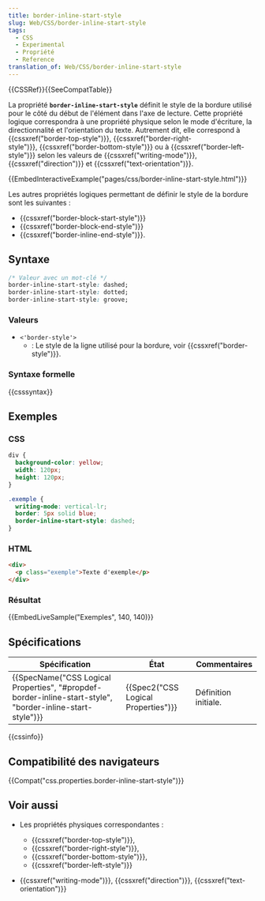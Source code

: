 ```yaml
---
title: border-inline-start-style
slug: Web/CSS/border-inline-start-style
tags:
  - CSS
  - Experimental
  - Propriété
  - Reference
translation_of: Web/CSS/border-inline-start-style
---
```

{{CSSRef}}{{SeeCompatTable}}

La propriété **`border-inline-start-style`** définit le style de la bordure utilisé pour le côté du début de l'élément dans l'axe de lecture. Cette propriété logique correspondra à une propriété physique selon le mode d'écriture, la directionnalité et l'orientation du texte. Autrement dit, elle correspond à {{cssxref("border-top-style")}}, {{cssxref("border-right-style")}}, {{cssxref("border-bottom-style")}} ou à {{cssxref("border-left-style")}} selon les valeurs de {{cssxref("writing-mode")}}, {{cssxref("direction")}} et {{cssxref("text-orientation")}}.

{{EmbedInteractiveExample("pages/css/border-inline-start-style.html")}}

Les autres propriétés logiques permettant de définir le style de la bordure sont les suivantes :

- {{cssxref("border-block-start-style")}}
- {{cssxref("border-block-end-style")}}
- {{cssxref("border-inline-end-style")}}.

## Syntaxe

```css
/* Valeur avec un mot-clé */
border-inline-start-style: dashed;
border-inline-start-style: dotted;
border-inline-start-style: groove;
```

### Valeurs

- `<'border-style'>`
  - : Le style de la ligne utilisé pour la bordure, voir {{cssxref("border-style")}}.

### Syntaxe formelle

{{csssyntax}}

## Exemples

### CSS

```css
div {
  background-color: yellow;
  width: 120px;
  height: 120px;
}

.exemple {
  writing-mode: vertical-lr;
  border: 5px solid blue;
  border-inline-start-style: dashed;
}
```

### HTML

```html
<div>
  <p class="exemple">Texte d'exemple</p>
</div>
```

### Résultat

{{EmbedLiveSample("Exemples", 140, 140)}}

## Spécifications

| Spécification                                                                                                                                | État                                             | Commentaires         |
| -------------------------------------------------------------------------------------------------------------------------------------------- | ------------------------------------------------ | -------------------- |
| {{SpecName("CSS Logical Properties", "#propdef-border-inline-start-style", "border-inline-start-style")}} | {{Spec2("CSS Logical Properties")}} | Définition initiale. |

{{cssinfo}}

## Compatibilité des navigateurs

{{Compat("css.properties.border-inline-start-style")}}

## Voir aussi

- Les propriétés physiques correspondantes :

  - {{cssxref("border-top-style")}},
  - {{cssxref("border-right-style")}},
  - {{cssxref("border-bottom-style")}},
  - {{cssxref("border-left-style")}}

- {{cssxref("writing-mode")}}, {{cssxref("direction")}}, {{cssxref("text-orientation")}}

